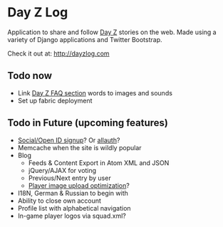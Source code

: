 # Day Z Log

Application to share and follow <a href="http://dayzmod.com">Day Z</a> stories on the web. Made using a variety of Django applications and Twitter Bootstrap.

Check it out at: <http://dayzlog.com>

## Todo now

- Link [Day Z FAQ section](http://dayzlog.com/faq/#dayz) words to images and sounds
- Set up fabric deployment

## Todo in Future (upcoming features)

- [Social/Open ID signup](https://github.com/flashingpumpkin/django-socialregistration)? Or [allauth](https://github.com/pennersr/django-allauth)?
- Memcache when the site is wildly popular
- Blog
    - Feeds & Content Export in Atom XML and JSON
    - jQuery/AJAX for voting
    - Previous/Next entry by user
    - [Player image upload optimization](https://github.com/jdriscoll/django-imagekit)?
- I18N, German & Russian to begin with
- Ability to close own account
- Profile list with alphabetical navigation
- In-game player logos via squad.xml?